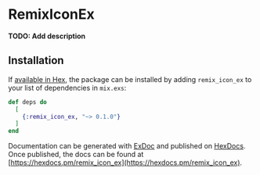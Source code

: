 # RemixIconEx

**TODO: Add description**

## Installation

If [available in Hex](https://hex.pm/docs/publish), the package can be installed
by adding `remix_icon_ex` to your list of dependencies in `mix.exs`:

```elixir
def deps do
  [
    {:remix_icon_ex, "~> 0.1.0"}
  ]
end
```

Documentation can be generated with [ExDoc](https://github.com/elixir-lang/ex_doc)
and published on [HexDocs](https://hexdocs.pm). Once published, the docs can
be found at [https://hexdocs.pm/remix_icon_ex](https://hexdocs.pm/remix_icon_ex).

